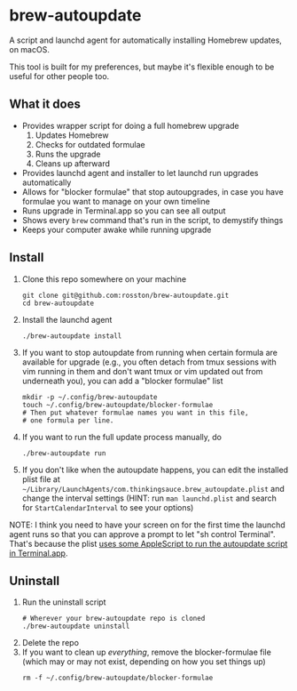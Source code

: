 # brew-autoupdate

A script and launchd agent for automatically installing Homebrew updates, on
macOS.

This tool is built for my preferences, but maybe it's flexible enough to be useful
for other people too.

## What it does

* Provides wrapper script for doing a full homebrew upgrade
  1. Updates Homebrew
  2. Checks for outdated formulae
  3. Runs the upgrade
  4. Cleans up afterward
* Provides launchd agent and installer to let launchd run upgrades
  automatically
* Allows for "blocker formulae" that stop autoupgrades, in case you have
  formulae you want to manage on your own timeline
* Runs upgrade in Terminal.app so you can see all output
* Shows every `brew` command that's run in the script, to demystify things
* Keeps your computer awake while running upgrade

## Install

1. Clone this repo somewhere on your machine
   ```
   git clone git@github.com:rosston/brew-autoupdate.git
   cd brew-autoupdate
   ```
2. Install the launchd agent
   ```
   ./brew-autoupdate install
   ```
3. If you want to stop autoupdate from running when certain formula are
   available for upgrade (e.g., you often detach from tmux sessions with vim
   running in them and don't want tmux or vim updated out from underneath you),
   you can add a "blocker formulae" list
   ```
   mkdir -p ~/.config/brew-autoupdate
   touch ~/.config/brew-autoupdate/blocker-formulae
   # Then put whatever formulae names you want in this file,
   # one formula per line.
   ```
4. If you want to run the full update process manually, do
   ```
   ./brew-autoupdate run
   ```
5. If you don't like when the autoupdate happens, you can edit the installed
   plist file at
   `~/Library/LaunchAgents/com.thinkingsauce.brew_autoupdate.plist` and change
   the interval settings (HINT: run `man launchd.plist` and search for
   `StartCalendarInterval` to see  your options)

NOTE: I think you need to have your screen on for the first time the launchd agent runs so that you can approve a prompt to let "sh control Terminal". That's because the plist [uses some AppleScript to run the autoupdate script in Terminal.app](https://github.com/rosston/brew-autoupdate/blob/main/run-in-terminal).

## Uninstall

1. Run the uninstall script
   ```
   # Wherever your brew-autoupdate repo is cloned
   ./brew-autoupdate uninstall
   ```
2. Delete the repo
3. If you want to clean up _everything_, remove the blocker-formulae file
   (which may or may not exist, depending on how you set things up)
   ```
   rm -f ~/.config/brew-autoupdate/blocker-formulae
   ```
